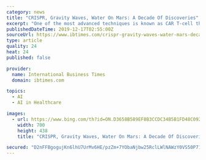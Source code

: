 ```yaml
---
category: news
title: "CRISPR, Gravity Waves, Water On Mars: A Decade Of Discoveries"
excerpt: "One of the most advanced techniques is known as CAR T-cell therapy, in which a patient's T-cells -- part of their immune ... Machine learning -- what we most commonly mean when talking about \"artificial intelligence\" -- came into its own in the 2010s. Using statistics to identify patterns in vast datasets, machine learning today powers ..."
publishedDateTime: 2019-12-17T02:55:00Z
sourceUrl: https://www.ibtimes.com/crispr-gravity-waves-water-mars-decade-discoveries-2886824
type: article
quality: 24
heat: 24
published: false

provider:
  name: International Business Times
  domain: ibtimes.com

topics:
  - AI
  - AI in Healthcare

images:
  - url: https://www.bing.com/th?id=ON.D3658B589EF8B3CCDC34B5B1FD48C092
    width: 700
    height: 438
    title: "CRISPR, Gravity Waves, Water On Mars: A Decade Of Discoveries"

secured: "D2nFFBgogujKn6lhU7UrMv6HE/pzZm+7YObaNjbw25RclLWlNAWzY0VS50P71yZEEkqcLfdq/TlHrXFhly+MGFFOT56ZsXODvaRN7+g8togGvhUQejuNjtNROFfJiPbunTX+tyDx0hGcMYp5tGMZ3B6gb+RaYOnNKB+vXTyMnVP71Ta928CPScddcI+VeKs0AiYYHy77Bo07/oIlu1qPPpbKaGZQzMFSc0fLZRwyyQ0Xd+wUF+7/JTSh88B0JXv4+8uPxJh/pc+P2UaYS1XR7Q==;SO9n5QKo3n0etOYJOwd1Sg=="
---
```


